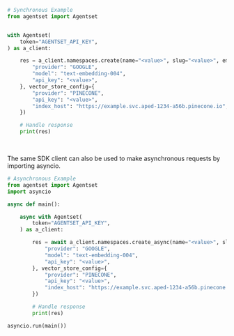 <!-- Start SDK Example Usage [usage] -->
```python
# Synchronous Example
from agentset import Agentset


with Agentset(
    token="AGENTSET_API_KEY",
) as a_client:

    res = a_client.namespaces.create(name="<value>", slug="<value>", embedding_config={
        "provider": "GOOGLE",
        "model": "text-embedding-004",
        "api_key": "<value>",
    }, vector_store_config={
        "provider": "PINECONE",
        "api_key": "<value>",
        "index_host": "https://example.svc.aped-1234-a56b.pinecone.io",
    })

    # Handle response
    print(res)
```

</br>

The same SDK client can also be used to make asynchronous requests by importing asyncio.

```python
# Asynchronous Example
from agentset import Agentset
import asyncio

async def main():

    async with Agentset(
        token="AGENTSET_API_KEY",
    ) as a_client:

        res = await a_client.namespaces.create_async(name="<value>", slug="<value>", embedding_config={
            "provider": "GOOGLE",
            "model": "text-embedding-004",
            "api_key": "<value>",
        }, vector_store_config={
            "provider": "PINECONE",
            "api_key": "<value>",
            "index_host": "https://example.svc.aped-1234-a56b.pinecone.io",
        })

        # Handle response
        print(res)

asyncio.run(main())
```
<!-- End SDK Example Usage [usage] -->